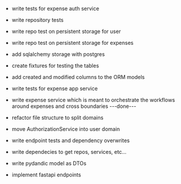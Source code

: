 - write tests for expense auth service
- write repository tests
- write repo test on persistent storage for user
- write repo test on persistent storage for expenses
- add sqlalchemy storage with postgres
- create fixtures for testing the tables
- add created and modified columns to the ORM models
- write tests for expense app service
- write expense service which is meant to orchestrate the workflows around expenses and cross boundaries
---done---
- refactor file structure to split domains
- move AuthorizationService into user domain

- write endpoint tests and dependency overwrites
- write dependecies to get repos, services, etc...
- write pydandic model as DTOs
- implement fastapi endpoints


